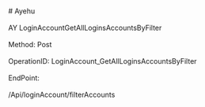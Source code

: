 <br>#     Ayehu</br>
<br>AY LoginAccountGetAllLoginsAccountsByFilter</br>
<br>Method: Post</br>
<br>OperationID: LoginAccount_GetAllLoginsAccountsByFilter</br>
<br>EndPoint:</br>
<br>/Api/loginAccount/filterAccounts</br>
